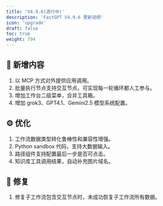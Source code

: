 ```yaml
---
title: 'V4.9.6(进行中)'
description: 'FastGPT V4.9.6 更新说明'
icon: 'upgrade'
draft: false
toc: true
weight: 794
---
```




## 🚀 新增内容

1. 以 MCP 方式对外提供应用调用。
2. 批量执行节点支持交互节点，可实现每一轮循环都人工参与。
3. 增加工作台二级菜单，合并工具箱。
4. 增加 grok3、GPT4.1、Gemini2.5 模型系统配置。

## ⚙️ 优化

1. 工作流数据类型转化鲁棒性和兼容性增强。
2. Python sandbox 代码，支持大数据输入。
3. 路径组件支持配置最后一步是否可点击。
4. 知识库工具调用结果，自动补充图片域名。

## 🐛 修复

1. 修复子工作流包含交互节点时，未成功恢复子工作流所有数据。